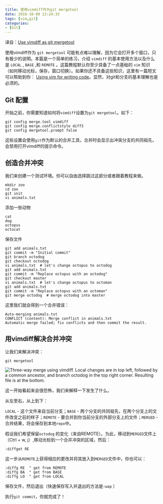 ```yaml
---
title: 使用vimdiff作为git mergetool
date: 2018-10-09 13:24:33
tags: [vim,git]
categories: 
- [Git]
---
```


译自：[Use vimdiff as git mergetool](http://www.rosipov.com/blog/use-vimdiff-as-git-mergetool/)

使用vimdiff作为 `git mergetool` 可能有点难以理解，因为它会打开多个窗口，只有极少的说明。本篇是一个简单的练习，介绍 `vimdiff` 的基本使用方法以及什么是 `LOCAL`  , `BASE` ,和 `REMOTE` 。这篇教程默认你至少具备了一点基础的 `vim` 知识（如何移动光标，保存，窗口切换）。如果你还不具备这些知识，这里有一篇短文可以帮助到你： [Using vim for writing code](./用vim写代码.md)。显然，对git和分支的基本理解也是必须的。

<!--more-->

##  Git 配置


开始之前，你需要知道如何将`vimdiff`设置为`git mergetool`。如下：

```
git config merge.tool vimdiff
git config merge.conflictstyle diff3
git config mergetool.prompt false
```

这些设置会使用`git`作为默认的合并工具，合并时会显示出冲突分支的共同祖先，会禁用打开vimdiff的提示命令。

## 创造合并冲突


我们来创建一个测试环境。你可以自由选择跳过这部分或者跟着教程来做。

```
mkdir zoo
cd zoo
git init
vi animals.txt
```

添加一些动物

```
cat
dog
octopus
octocat
```

保存文件

```
git add animals.txt
git commit -m "Initial commit"
git branch octodog
git checkout octodog
vi animals.txt  # let's change octopus to octodog
git add animals.txt
git commit -m "Replace octopus with an octodog"
git checkout master
vi animals.txt  # let's change octopus to octoman
git add animals.txt
git commit -m "Replace octopus with an octoman"
git merge octodog  # merge octodog into master
```

这里我们就会得到一个合并错误：

```
Auto-merging animals.txt
CONFLICT (content): Merge conflict in animals.txt
Automatic merge failed; fix conflicts and then commit the result.
```

## 用vimdiff解决合并冲突


让我们来解决冲突：

```
git mergetool
```

![Three-way merge using vimdiff. Local changes are in top left, followed by a common ancestor, and branch `octodog` in the top right corner. Resulting file is at the bottom.](http://www.rosipov.com/images/posts/three-way-merge-with-vimdiff.png)


这一开始看起来会很恐怖，我们来解释一下发生了什么。

从左至右，从上到下：

`LOCAL` - 这个文件来自当前分支；`BASE` - 两个分支的共同祖先，在两个分支上的文件改变之前的样子；`REMOTE` - 要合并到你当前分支的外部分支上的文件；`MERGED` - 合并结果，将会保存到本地`repo`中。


假设我们希望保留`octodog` 的变化（来自REMOTE）。为此，移动到`MERGED`文件上（Ctrl + w, j）,移动光标到一个合并冲突的区域，然后：

```
:diffget RE
```

这一步从`REMOTE`上获得相应的更改并将其放入到`MERGED`文件中，你也可以：

```
:diffg RE  " get from REMOTE
:diffg BA  " get from BASE
:diffg LO  " get from LOCAL
```

保存文件，然后退出（快速保存写入并退出的方法是`:wap` ）

执行`git commit`，你就完成了！
